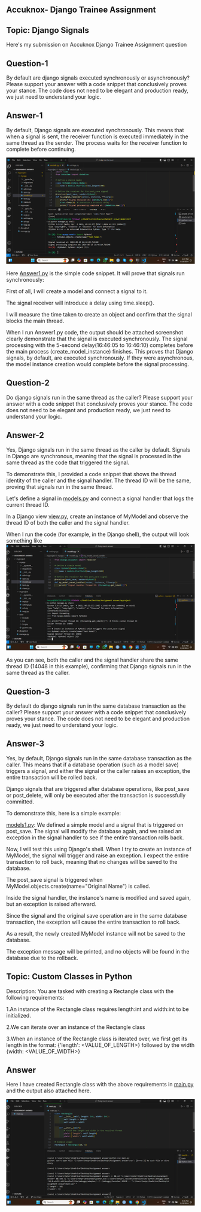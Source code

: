 ## Accuknox- Django Trainee Assignment 
## Topic: Django Signals
Here's my submission on Accuknox Django Trainee Assignment question 
## Question-1
By default are django signals executed synchronously or asynchronously? Please support your answer with a code snippet that conclusively proves your stance. The code does not need to be elegant and production ready, we just need to understand your logic.

## Answer-1
By default, Django signals are executed synchronously. This means that when a signal is sent, the receiver function is executed immediately in the same thread as the sender. The process waits for the receiver function to complete before continuing.

![dashboard snap](https://github.com/Hetprajapati12/Django-Trainee-Assignment-AccuKnox/blob/main/Answer%20of%20question%201.png)

Here [Answer1.py](https://github.com/Hetprajapati12/Django-Trainee-Assignment-AccuKnox/blob/main/Answer1.py) is the simple code snippet. It will prove that signals run synchronously:

First of all, I will create a model and connect a signal to it.

The signal receiver will introduce a delay using time.sleep().

I will measure the time taken to create an object and confirm that the signal blocks the main thread.

When I run Answer1.py code, the output should be attached screenshot clearly demonstrate that the signal is executed synchronously. The signal processing with the 5-second delay(16:46:05 to 16:46:10) completes before the main process (create_model_instance) finishes. This proves that Django signals, by default, are executed synchronously. If they were asynchronous, the model instance creation would complete before the signal processing.

## Question-2
Do django signals run in the same thread as the caller? Please support your answer with a code snippet that conclusively proves your stance. The code does not need to be elegant and production ready, we just need to understand your logic.

## Answer-2
Yes, Django signals run in the same thread as the caller by default. Signals in Django are synchronous, meaning that the signal is processed in the same thread as the code that triggered the signal.

To demonstrate this, I provided a code snippet that shows the thread identity of the caller and the signal handler. The thread ID will be the same, proving that signals run in the same thread.

Let's define a signal in [models.py](https://github.com/Hetprajapati12/Django-Trainee-Assignment-AccuKnox/blob/main/models.py) and connect a signal handler that logs the current thread ID.

In a Django view [view.py](https://github.com/Hetprajapati12/Django-Trainee-Assignment-AccuKnox/blob/main/view.py), create an instance of MyModel and observe the thread ID of both the caller and the signal handler.

When I run the code (for example, in the Django shell), the output will look something like ![dash board snap](https://github.com/Hetprajapati12/Django-Trainee-Assignment-AccuKnox/blob/main/Answer%20of%20question%202.png)

As you can see, both the caller and the signal handler share the same thread ID (14048 in this example), confirming that Django signals run in the same thread as the caller.

## Question-3
By default do django signals run in the same database transaction as the caller? Please support your answer with a code snippet that conclusively proves your stance. The code does not need to be elegant and production ready, we just need to understand your logic.

## Answer-3
Yes, by default, Django signals run in the same database transaction as the caller. This means that if a database operation (such as a model save) triggers a signal, and either the signal or the caller raises an exception, the entire transaction will be rolled back.

Django signals that are triggered after database operations, like post_save or post_delete, will only be executed after the transaction is successfully committed.

To demonstrate this, here is a simple example:

[models1.py](https://github.com/Hetprajapati12/Django-Trainee-Assignment-AccuKnox/blob/main/models1.py): We defined a simple model and a signal that is triggered on post_save. The signal will modify the database again, and we raised an exception in the signal handler to see if the entire transaction rolls back.

Now, I will test this using Django's shell. When I try to create an instance of MyModel, the signal will trigger and raise an exception. I expect the entire transaction to roll back, meaning that no changes will be saved to the database.

The post_save signal is triggered when MyModel.objects.create(name="Original Name") is called.

Inside the signal handler, the instance's name is modified and saved again, but an exception is raised afterward.

Since the signal and the original save operation are in the same database transaction, the exception will cause the entire transaction to roll back.

As a result, the newly created MyModel instance will not be saved to the database.

The exception message will be printed, and no objects will be found in the database due to the rollback.

## Topic: Custom Classes in Python

Description: You are tasked with creating a Rectangle class with the following requirements:

1.An instance of the Rectangle class requires length:int and width:int to be initialized.

2.We can iterate over an instance of the Rectangle class 

3.When an instance of the Rectangle class is iterated over, we first get its length in the format: {'length': <VALUE_OF_LENGTH>} followed by the width {width: <VALUE_OF_WIDTH>}

## Answer

Here I have created Rectangle class with the above requirements in [main.py](https://github.com/Hetprajapati12/Django-Trainee-Assignment-AccuKnox/blob/main/main.py) and the output also attached here.

![answer](https://github.com/Hetprajapati12/Django-Trainee-Assignment-AccuKnox/blob/main/answer.png)
